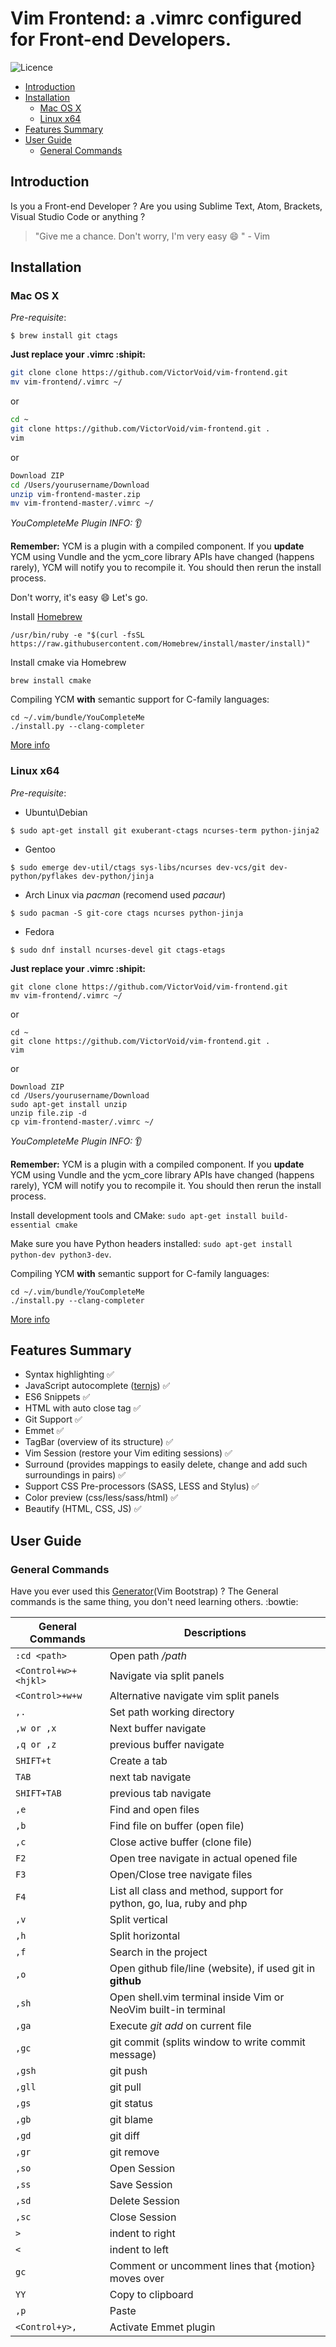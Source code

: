 Vim Frontend: a .vimrc configured for Front-end Developers.
===========================================================
![Licence](https://img.shields.io/badge/licence-MIT-red.svg?style=flat)

- [Introduction](#introduction)
- [Installation](#installation)
    - [Mac OS X](#mac-os-x)
    - [Linux x64](#linux-x64)
- [Features Summary](#features-summary)
- [User Guide](#user-guide)
    - [General Commands](#general-commands)
    
Introduction
------------

Is you a Front-end Developer ? Are you using Sublime Text, Atom, Brackets, Visual Studio Code or anything ?

> "Give me a chance. Don't worry, I'm very easy :smile: " - Vim

Installation
------------

### Mac OS X

*Pre-requisite*:
```
$ brew install git ctags
```
**Just replace your .vimrc :shipit:**

```bash
git clone clone https://github.com/VictorVoid/vim-frontend.git
mv vim-frontend/.vimrc ~/
```

or

```bash
cd ~ 
git clone https://github.com/VictorVoid/vim-frontend.git .
vim
```

or

```bash
Download ZIP
cd /Users/yourusername/Download
unzip vim-frontend-master.zip
mv vim-frontend-master/.vimrc ~/
```
    
*YouCompleteMe Plugin INFO:* :ear:

**Remember:** YCM is a plugin with a compiled component. If you **update** YCM
using Vundle and the ycm_core library APIs have changed (happens
rarely), YCM will notify you to recompile it. You should then rerun the install
process.

Don't worry, it's easy :smile: Let's go.

Install [Homebrew](http://brew.sh/)

    /usr/bin/ruby -e "$(curl -fsSL https://raw.githubusercontent.com/Homebrew/install/master/install)"

Install cmake via Homebrew

    brew install cmake
    
Compiling YCM **with** semantic support for C-family languages:

    cd ~/.vim/bundle/YouCompleteMe
    ./install.py --clang-completer
    
[More info](https://github.com/Valloric/YouCompleteMe)

### Linux x64
*Pre-requisite*:
* Ubuntu\Debian

```
$ sudo apt-get install git exuberant-ctags ncurses-term python-jinja2
```

* Gentoo
```
$ sudo emerge dev-util/ctags sys-libs/ncurses dev-vcs/git dev-python/pyflakes dev-python/jinja
```

* Arch Linux via *pacman* (recomend used *pacaur*)
```
$ sudo pacman -S git-core ctags ncurses python-jinja
```
* Fedora

```
$ sudo dnf install ncurses-devel git ctags-etags
```

**Just replace your .vimrc :shipit:**

    git clone clone https://github.com/VictorVoid/vim-frontend.git
    mv vim-frontend/.vimrc ~/

or

    cd ~ 
    git clone https://github.com/VictorVoid/vim-frontend.git .
    vim
    
or

    Download ZIP
    cd /Users/yourusername/Download
    sudo apt-get install unzip
    unzip file.zip -d
    cp vim-frontend-master/.vimrc ~/
    
    
*YouCompleteMe Plugin INFO:* :ear:

**Remember:** YCM is a plugin with a compiled component. If you **update** YCM
using Vundle and the ycm_core library APIs have changed (happens
rarely), YCM will notify you to recompile it. You should then rerun the install
process.

Install development tools and CMake: `sudo apt-get install build-essential cmake`

Make sure you have Python headers installed: `sudo apt-get install python-dev
python3-dev`.

Compiling YCM **with** semantic support for C-family languages:

    cd ~/.vim/bundle/YouCompleteMe
    ./install.py --clang-completer
    
[More info](https://github.com/Valloric/YouCompleteMe)

Features Summary
-----

- Syntax highlighting :white_check_mark:
- JavaScript autocomplete ([ternjs](http://ternjs.net/)) :white_check_mark:
- ES6 Snippets :white_check_mark:
- HTML with auto close tag :white_check_mark:
- Git Support :white_check_mark: 
- Emmet :white_check_mark:
- TagBar (overview of its structure) :white_check_mark:
- Vim Session (restore your Vim editing sessions) :white_check_mark:
- Surround (provides mappings to easily delete, change and add such surroundings in pairs) :white_check_mark:
- Support CSS Pre-processors (SASS, LESS and Stylus) :white_check_mark:
- Color preview (css/less/sass/html) :white_check_mark:
- Beautify (HTML, CSS, JS) :white_check_mark:

User Guide
------------

### General Commands

Have you ever used this [Generator](http://vim-bootstrap.com/)(Vim Bootstrap) ? The General commands is the same thing, you don't need learning others. :bowtie:

General Commands | Descriptions
--- | ---
`:cd <path>` | Open path */path*
`<Control+w>+<hjkl>` | Navigate via split panels
`<Control>+w+w` | Alternative navigate vim split panels
`,.` | Set path working directory
`,w or ,x` | Next buffer navigate
`,q or ,z` | previous buffer navigate
`SHIFT+t` | Create a tab
`TAB` | next tab navigate
`SHIFT+TAB` | previous tab navigate
`,e`  | Find and open files
`,b`  | Find file on buffer (open file)
`,c`  | Close active buffer (clone file)
`F2`  | Open tree navigate in actual opened file
`F3`  | Open/Close tree navigate files
`F4`  | List all class and method, support for python, go, lua, ruby and php
`,v`  | Split vertical
`,h`  | Split horizontal
`,f`  | Search in the project
`,o`  | Open github file/line (website), if used git in **github**
`,sh` | Open shell.vim terminal inside Vim or NeoVim built-in terminal
`,ga` | Execute *git add* on current file
`,gc` | git commit (splits window to write commit message)
`,gsh`| git push
`,gll`| git pull
`,gs` | git status
`,gb` | git blame
`,gd` | git diff
`,gr` | git remove
`,so` | Open Session
`,ss` | Save Session
`,sd` | Delete Session
`,sc` | Close Session
`>`   | indent to right
`<`   | indent to left
`gc`  | Comment or uncomment lines that {motion} moves over
`YY`  | Copy to clipboard
`,p`  | Paste
`<Control+y>,` | Activate Emmet plugin
